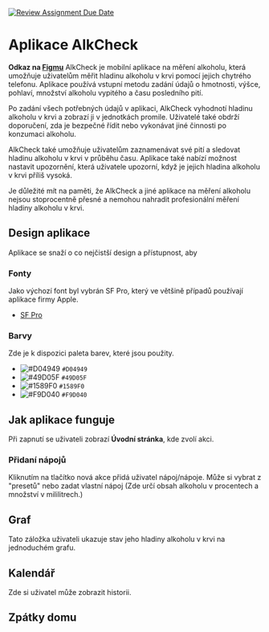 [![Review Assignment Due Date](https://classroom.github.com/assets/deadline-readme-button-24ddc0f5d75046c5622901739e7c5dd533143b0c8e959d652212380cedb1ea36.svg)](https://classroom.github.com/a/6kTgNeEK)
# Aplikace AlkCheck
**Odkaz na [Figmu](https://www.figma.com/file/4QyyLnFcu5gESYeS9DOVkS/Untitled?node-id=0%3A1&t=UIKQajxgufVM7puA-1)**
AlkCheck je mobilní aplikace na měření alkoholu, která umožňuje uživatelům měřit hladinu alkoholu v krvi pomocí jejich chytrého telefonu. Aplikace používá vstupní metodu zadání údajů o hmotnosti, výšce, pohlaví, množství alkoholu vypitého a času posledního pití.

Po zadání všech potřebných údajů v aplikaci, AlkCheck vyhodnotí hladinu alkoholu v krvi a zobrazí ji v jednotkách promile. Uživatelé také obdrží doporučení, zda je bezpečné řídit nebo vykonávat jiné činnosti po konzumaci alkoholu.

AlkCheck také umožňuje uživatelům zaznamenávat své pití a sledovat hladinu alkoholu v krvi v průběhu času. Aplikace také nabízí možnost nastavit upozornění, která uživatele upozorní, když je jejich hladina alkoholu v krvi příliš vysoká.

Je důležité mít na paměti, že AlkCheck a jiné aplikace na měření alkoholu nejsou stoprocentně přesné a nemohou nahradit profesionální měření hladiny alkoholu v krvi.
## Design aplikace
Aplikace se snaží o co nejčistší design a přístupnost, aby 

### Fonty
Jako výchozí font byl vybrán SF Pro, který ve většině případů používají aplikace firmy Apple.
- [SF Pro](https://developer.apple.com/fonts/)
### Barvy
Zde je k dispozici paleta barev, které jsou použity.
- ![#D04949](https://placehold.co/15x15/D04949/D04949.png) `#D04949`
- ![#49D05F](https://placehold.co/15x15/49D05F/49D05F.png) `#49D05F`
- ![#1589F0](https://placehold.co/15x15/1589F0/1589F0.png) `#1589F0`
- ![#F9D040](https://placehold.co/15x15/F9D040/F9D040.png) `#F9D040`


## Jak aplikace funguje
Při zapnutí se uživateli zobrazí **Úvodní stránka**, kde zvolí akci.

### Přidaní nápojů
Kliknutím na tlačítko nová akce přidá uživatel nápoj/nápoje. Může si vybrat z "presetů" nebo zadat vlastní nápoj (Zde určí obsah alkoholu v procentech a množství v mililitrech.)
## Graf
Tato záložka uživateli ukazuje stav jeho hladiny alkoholu v krvi na jednoduchém grafu.
## Kalendář
Zde si uživatel může zobrazit historii.
## Zpátky domu


